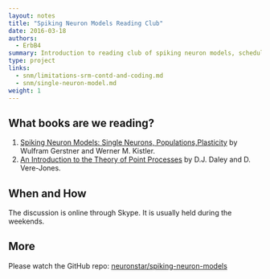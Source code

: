 ```yaml
---
layout: notes
title: "Spiking Neuron Models Reading Club"
date: 2016-03-18
authors:
  - ErbB4
summary: Introduction to reading club of spiking neuron models, schedule, and notice
type: project
links:
  - snm/limitations-srm-contd-and-coding.md
  - snm/single-neuron-model.md
weight: 1
---
```



## What books are we reading?

1. [Spiking Neuron Models: Single Neurons, Populations,Plasticity](http://lcn.epfl.ch/~gerstner/SPNM/SPNM.html) by Wulfram Gerstner and Werner M. Kistler.
2. [An Introduction to the Theory of Point Processes](https://github.com/neuronstar/spiking-neuron-models/issues/12) by D.J. Daley and D. Vere-Jones.

## When and How

The discussion is online through Skype. It is usually held during the weekends.

## More

Please watch the GitHub repo: [neuronstar/spiking-neuron-models](https://github.com/neuronstar/spiking-neuron-models)
